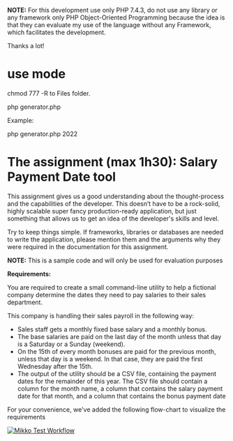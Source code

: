 **NOTE:** For this development use only PHP 7.4.3, do not use any library or any framework only PHP Object-Oriented Programming because the idea is that they can evaluate my use of the language without any Framework, which facilitates the development.

Thanks a lot!

# use mode

chmod 777 -R to Files folder.

php generator.php <year>

Example:

php generator.php 2022

# The assignment (max 1h30): Salary Payment Date tool

This assignment gives us a good understanding about the thought-process and the capabilities of the developer. This doesn’t have to be a rock-solid, highly scalable super fancy production-ready application, but just something that allows us to get an idea of the developer's skills and level.

Try to keep things simple. If frameworks, libraries or databases are needed to write the application, please mention them and the arguments why they were required in the documentation for this assignment.

**NOTE:** This is a sample code and will only be used for evaluation purposes

**Requirements:**

You are required to create a small command-line utility to help a fictional company determine the dates they need to pay salaries to their sales department. 

This company is handling their sales payroll in the following way: 
- Sales staff gets a monthly fixed base salary and a monthly bonus.  
- The base salaries are paid on the last day of the month unless that day is a Saturday or a Sunday (weekend).  
- On the 15th of every month bonuses are paid for the previous month, unless that day is a weekend. In that case, they are paid the first Wednesday after the 15th. 
- The output of the utility should be a CSV file, containing the payment dates for the remainder of this year. The CSV file should contain a column for the month name, a column that contains the salary payment date for that month, and a column that contains the bonus payment date

For your convenience, we've added the following flow-chart to visualize the requirements

[![Mikko Test Workflow](http://blob.in2itvof.com/in2it/mikko_test_workflow.png)](http://blob.in2itvof.com/in2it/mikko_test_workflow.png)